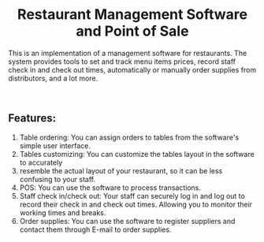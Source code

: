 <h1 style="text-align: center;">Restaurant Management Software and Point of Sale</h1>
<p>This is an implementation of a management software for restaurants. The system provides tools to set and track menu items prices, record staff check in and check out times, automatically or manually order supplies from distributors, and a lot more.</p>
<p>&nbsp;</p>
<h2>Features:</h2>
<ol>
<li>Table ordering: You can assign orders to tables from the software's simple user interface.</li>
<li>Tables customizing: You can customize the tables layout in the software to accurately</li>
<li>resemble the actual layout of your restaurant, so it can be less confusing to your staff.</li>
<li>POS: You can use the software to process transactions.</li>
<li>Staff check in/check out: Your staff can securely log in and log out to record their check in and check out times. Allowing you to monitor their working times and breaks.</li>
<li>Order supplies: You can use the software to register suppliers and contact them through E-mail to order supplies.</li>
</ol>
